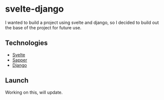 # svelte-django

I wanted to build a project using svelte and django, so I decided to build out the base of the project for future use.

## Technologies

- [Svelte](https://svelte.dev/)
- [Sapper](https://sapper.svelte.dev)
- [Django](https://www.djangoproject.com/)

## Launch

Working on this, will update.